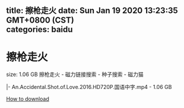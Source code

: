 
title: 擦枪走火
date: Sun Jan 19 2020 13:23:35 GMT+0800 (CST)    
categories: baidu
---

# 擦枪走火
size: 1.06 GB
 擦枪走火 - 磁力链接搜索 - 种子搜索 - 磁力猫
 
|- An.Accidental.Shot.of.Love.2016.HD720P.国语中字.mp4 - 1.06 GB

[How to download](https://bpcam.bemobtrk.com/go/2ceec3aa-1ca2-46d6-b9ff-aaa5c184517c?jno=897)